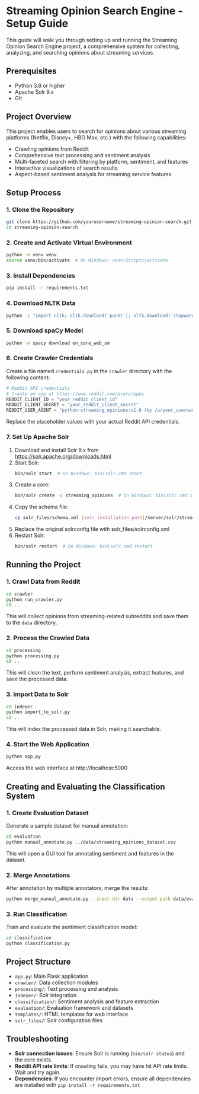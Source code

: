 # Streaming Opinion Search Engine - Setup Guide

This guide will walk you through setting up and running the Streaming Opinion Search Engine project, a comprehensive system for collecting, analyzing, and searching opinions about streaming services.

## Prerequisites

- Python 3.8 or higher
- Apache Solr 9.x
- Git

## Project Overview

This project enables users to search for opinions about various streaming platforms (Netflix, Disney+, HBO Max, etc.) with the following capabilities:
- Crawling opinions from Reddit
- Comprehensive text processing and sentiment analysis
- Multi-faceted search with filtering by platform, sentiment, and features
- Interactive visualizations of search results
- Aspect-based sentiment analysis for streaming service features

## Setup Process

### 1. Clone the Repository

```bash
git clone https://github.com/yourusername/streaming-opinion-search.git
cd streaming-opinion-search
```

### 2. Create and Activate Virtual Environment

```bash
python -m venv venv
source venv/bin/activate  # On Windows: venv\Scripts\activate
```

### 3. Install Dependencies

```bash
pip install -r requirements.txt
```

### 4. Download NLTK Data

```bash
python -c "import nltk; nltk.download('punkt'); nltk.download('stopwords'); nltk.download('wordnet'); nltk.download('vader_lexicon'); nltk.download('averaged_perceptron_tagger'); nltk.download('maxent_ne_chunker'); nltk.download('words')"
```

### 5. Download spaCy Model

```bash
python -m spacy download en_core_web_sm
```

### 6. Create Crawler Credentials

Create a file named `credentials.py` in the `crawler` directory with the following content:

```python
# Reddit API credentials
# Create an app at https://www.reddit.com/prefs/apps
REDDIT_CLIENT_ID = "your_reddit_client_id"
REDDIT_CLIENT_SECRET = "your_reddit_client_secret"
REDDIT_USER_AGENT = "python:streaming_opinions:v1.0 (by /u/your_username)"
```

Replace the placeholder values with your actual Reddit API credentials.

### 7. Set Up Apache Solr

1. Download and install Solr 9.x from https://solr.apache.org/downloads.html
2. Start Solr: 
   ```bash
   bin/solr start  # On Windows: bin\solr.cmd start
   ```
3. Create a core:
   ```bash
   bin/solr create -c streaming_opinions  # On Windows: bin\solr.cmd create -c streaming_opinions
   ```
4. Copy the schema file:
   ```bash
   cp solr_files/schema.xml [solr_installation_path]/server/solr/streaming_opinions/conf/
   ```
5. Replace the original solrconfig file with solr_files/solrconfig.xml
6. Restart Solr:
   ```bash
   bin/solr restart  # On Windows: bin\solr.cmd restart
   ```

## Running the Project

### 1. Crawl Data from Reddit

```bash
cd crawler
python run_crawler.py
cd ..
```

This will collect opinions from streaming-related subreddits and save them to the `data` directory.

### 2. Process the Crawled Data

```bash
cd processing
python processing.py
cd ..
```

This will clean the text, perform sentiment analysis, extract features, and save the processed data.

### 3. Import Data to Solr

```bash
cd indexer
python import_to_solr.py
cd ..
```

This will index the processed data in Solr, making it searchable.

### 4. Start the Web Application

```bash
python app.py
```

Access the web interface at http://localhost:5000

## Creating and Evaluating the Classification System

### 1. Create Evaluation Dataset

Generate a sample dataset for manual annotation:

```bash
cd evaluation
python manual_annotate.py ../data/streaming_opinions_dataset.csv
```

This will open a GUI tool for annotating sentiment and features in the dataset.

### 2. Merge Annotations

After annotation by multiple annotators, merge the results:

```bash
python merge_manual_annotate.py --input-dir data --output-path data/evaluation_dataset_merged.csv
```

### 3. Run Classification

Train and evaluate the sentiment classification model:

```bash
cd classification
python classification.py
```

## Project Structure

- `app.py`: Main Flask application
- `crawler/`: Data collection modules
- `processing/`: Text processing and analysis
- `indexer/`: Solr integration
- `classification/`: Sentiment analysis and feature extraction
- `evaluation/`: Evaluation framework and datasets
- `templates/`: HTML templates for web interface
- `solr_files/`: Solr configuration files

## Troubleshooting

- **Solr connection issues**: Ensure Solr is running (`bin/solr status`) and the core exists.
- **Reddit API rate limits**: If crawling fails, you may have hit API rate limits. Wait and try again.
- **Dependencies**: If you encounter import errors, ensure all dependencies are installed with `pip install -r requirements.txt`
